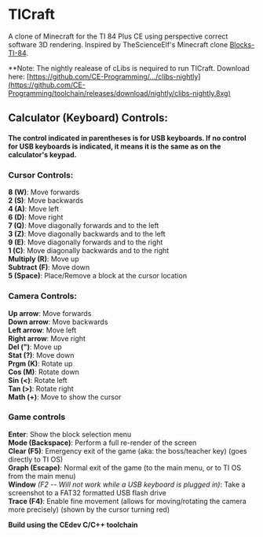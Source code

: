 # TICraft
A clone of Minecraft for the TI 84 Plus CE using perspective correct software 3D rendering.
Inspired by TheScienceElf's Minecraft clone [Blocks-TI-84](https://github.com/TheScienceElf/Blocks-TI-84).

**Note: The nightly realease of cLibs is nequired to run TICraft. Download here: [https://github.com/CE-Programming/.../clibs-nightly](https://github.com/CE-Programming/toolchain/releases/download/nightly/clibs-nightly.8xg)
## Calculator (Keyboard) Controls:  
#### The control indicated in parentheses is for USB keyboards. If no control for USB keyboards is indicated, it means it is the same as on the calculator's keypad.  
### Cursor Controls:  
**8 (W)**: Move forwards  
**2 (S)**: Move backwards  
**4 (A)**: Move left  
**6 (D)**: Move right  
**7 (Q)**: Move diagonally forwards and to the left  
**3 (Z)**: Move diagonally backwards and to the left  
**9 (E)**: Move diagonally forwards and to the right  
**1 (C)**: Move diagonally backwards and to the right  
**Multiply (R)**: Move up  
**Subtract (F)**: Move down    
**5 (Space)**: Place/Remove a block at the cursor location  
### Camera Controls:  
**Up arrow**: Move forwards  
**Down arrow**: Move backwards  
**Left arrow**: Move left  
**Right arrow**: Move right  
**Del (")**: Move up  
**Stat (?)**: Move down  
**Prgm (K)**: Rotate up  
**Cos (M)**: Rotate down  
**Sin (<)**: Rotate left  
**Tan (>)**: Rotate right  
**Math (+)**: Move to show the cursor    
### Game controls  
**Enter**: Show the block selection menu    
**Mode (Backspace)**: Perform a full re-render of the screen  
**Clear (F5)**: Emergency exit of the game (aka: the boss/teacher key) (goes directly to TI OS)  
**Graph (Escape)**: Normal exit of the game (to the main menu, or to TI OS from the main menu)  
**Window** *(F2 -- Will not work while a USB keyboard is plugged in)*: Take a screenshot to a FAT32 formatted USB flash drive  
**Trace (F4)**: Enable fine movement (allows for moving/rotating the camera more precisely) (shown by the cursor turning red)  

**Build using the CEdev C/C++ toolchain**  
